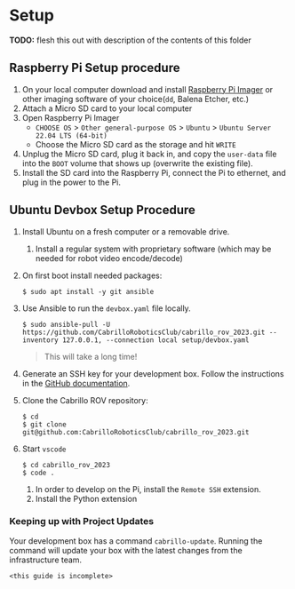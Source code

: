# Setup

**TODO:** flesh this out with description of the contents of this folder

## Raspberry Pi Setup procedure

1. On your local computer download and install [Raspberry Pi Imager](https://www.raspberrypi.com/software/) or other imaging software of your choice(`dd`, Balena Etcher, etc.)
1. Attach a Micro SD card to your local computer
1. Open Raspberry Pi Imager
    * `CHOOSE OS` > `Other general-purpose OS` > `Ubuntu` > `Ubuntu Server 22.04 LTS (64-bit)`
    * Choose the Micro SD card as the storage and hit `WRITE`
1. Unplug the Micro SD card, plug it back in, and copy the `user-data` file into the `BOOT` volume that shows up (overwrite the existing file).
1. Install the SD card into the Raspberry Pi, connect the Pi to ethernet, and plug in the power to the Pi.

## Ubuntu Devbox Setup Procedure 

1. Install Ubuntu on a fresh computer or a removable drive. 
    1. Install a regular system with proprietary software (which may be needed for robot video encode/decode)
1. On first boot install needed packages:

    ```console
    $ sudo apt install -y git ansible 
    ``` 

1. Use Ansible to run the `devbox.yaml` file locally.

    ```console
    $ sudo ansible-pull -U https://github.com/CabrilloRoboticsClub/cabrillo_rov_2023.git --inventory 127.0.0.1, --connection local setup/devbox.yaml
    ```

    > This will take a long time!

1. Generate an SSH key for your development box. Follow the instructions in the [GitHub documentation](https://docs.github.com/en/authentication/connecting-to-github-with-ssh).

1. Clone the Cabrillo ROV repository:

    ```console
    $ cd 
    $ git clone git@github.com:CabrilloRoboticsClub/cabrillo_rov_2023.git
    ``` 

1. Start `vscode` 

    ```console
    $ cd cabrillo_rov_2023
    $ code . 
    ``` 

   1. In order to develop on the Pi, install the `Remote SSH` extension. 
   1. Install the Python extension

### Keeping up with Project Updates 

Your development box has a command `cabrillo-update`. Running the command will update your box with the latest changes from the infrastructure team. 

`<this guide is incomplete>`

